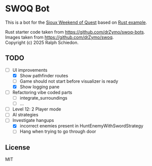 # SWOQ Bot

This is a bot for the [Sioux Weekend of Quest](https://github.com/drZymo/swoq) based on [Rust example](https://github.com/drZymo/swoq-bots).

Rust starter code taken from <https://github.com/drZymo/swoq-bots>.  
Images taken from <https://github.com/drZymo/swoq>.  
Copyright (c) 2025 Ralph Schiedon.

## TODO

- [ ] UI improvements
  - [x] Show pathfinder routes
  - [ ] Game should not start before visualizer is ready
  - [x] Show logging pane
- [ ] Refactoring vibe coded parts
  - [ ] integrate_surroundings
  - [ ] ...
- [ ] Level 12: 2 Player mode
- [ ] AI strategies
- [ ] Investigate hangups
  - [x] incorrect enemies present in HuntEnemyWithSwordStrategy
  - [ ] Hang when trying to go through door

## License

MIT
